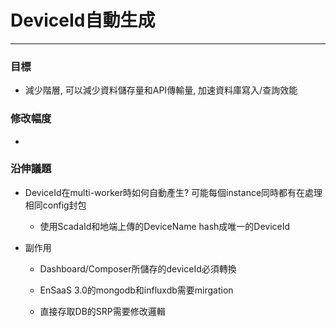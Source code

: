 # DeviceId自動生成

---

### 目標

* 減少階層, 可以減少資料儲存量和API傳輸量, 加速資料庫寫入/查詢效能

### 修改幅度

* 
### 沿伸議題

* DeviceId在multi-worker時如何自動產生? 可能每個instance同時都有在處理相同config封包

  * 使用ScadaId和地端上傳的DeviceName hash成唯一的DeviceId

* 副作用

  * Dashboard/Composer所儲存的deviceId必須轉換

  * EnSaaS 3.0的mongodb和influxdb需要mirgation

  * 直接存取DB的SRP需要修改邏輯



